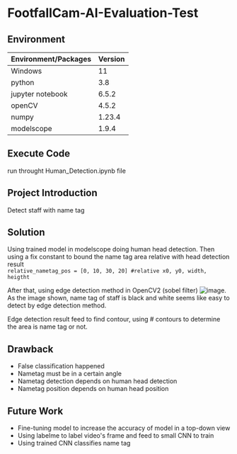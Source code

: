 # FootfallCam-AI-Evaluation-Test

## Environment
|Environment/Packages|	Version|
|----------------|------------|
|Windows|	11|
|python 	|3.8|
|jupyter notebook 	|6.5.2|
|openCV 	|4.5.2|
|numpy |	1.23.4|
|modelscope 	|1.9.4|

## Execute Code
run throught Human_Detection.ipynb file

## Project Introduction
Detect staff with name tag

## Solution
Using trained model in modelscope doing human head detection. Then using a fix constant to bound the name tag area relative with head detection result  
```relative_nametag_pos = [0, 10, 30, 20] #relative x0, y0, width, heigtht```

After that, using edge detection method in OpenCV2 (sobel filter)  ![image](https://github.com/Study-boy-dot/FootfallCam-AI-Evaluation-Test/assets/80616480/b7d1fca6-e023-45d6-973e-2ec27155216d). As the image shown, name tag of staff is black and white seems like easy to detect by edge detection method.

Edge detection result feed to find contour, using # contours to determine the area is name tag or not.

## Drawback
*	False classification happened
*	Nametag must be in a certain angle
*	Nametag detection depends on human head detection
*	Nametag position depends on human head position

## Future Work
* Fine-tuning model to increase the accuracy of model in a top-down view
* Using labelme to label video's frame and feed to small CNN to train
* Using trained CNN classifies name tag
